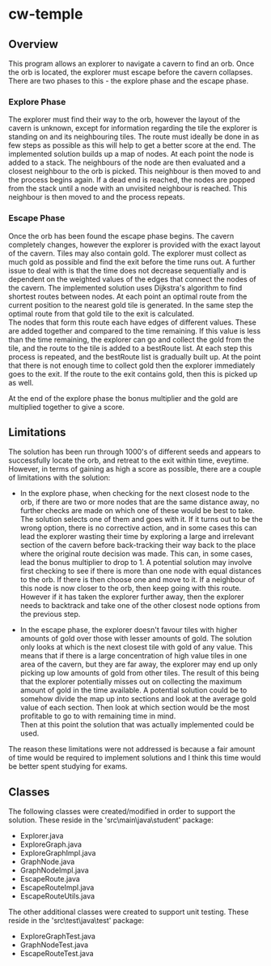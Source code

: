# cw-temple

## Overview
This program allows an explorer to navigate a cavern to find an orb.  Once the orb is located, the explorer must escape before the cavern collapses.
There are two phases to this - the explore phase and the escape phase.

### Explore Phase
The explorer must find their way to the orb, however the layout of the cavern is unknown, except for information regarding the tile the explorer is standing on and its neighbouring tiles.
The route must ideally be done in as few steps as possible as this will help to get a better score at the end.
The implemented solution builds up a map of nodes.  At each point the node is added to a stack.  The neighbours of the node are then evaluated and a closest neighbour to the orb is picked. This neighbour is then moved to and the process begins again.
If a dead end is reached, the nodes are popped from the stack until a node with an unvisited neighbour is reached.  This neighbour is then moved to and the process repeats.

### Escape Phase
Once the orb has been found the escape phase begins.  The cavern completely changes, however the explorer is provided with the exact layout of the cavern.  Tiles may also contain gold.
The explorer must collect as much gold as possible and find the exit before the time runs out.  A further issue to deal with is that the time does not decrease sequentially and is dependent on the weighted values of the edges that connect the nodes of the cavern.
The implemented solution uses Dijkstra's algorithm to find shortest routes between nodes.
At each point an optimal route from the current position to the nearest gold tile is generated.  In the same step the optimal route from that gold tile to the exit is calculated.  
The nodes that form this route each have edges of different values.  These are added together and compared to the time remaining.
If this value is less than the time remaining, the explorer can go and collect the gold from the tile, and the route to the tile is added to a bestRoute list.
At each step this process is repeated, and the bestRoute list is gradually built up.
At the point that there is not enough time to collect gold then the explorer immediately goes to the exit.  If the route to the exit contains gold, then this is picked up as well.

At the end of the explore phase the bonus multiplier and the gold are multiplied together to give a score.

## Limitations
The solution has been run through 1000's of different seeds and appears to successfully locate the orb, and retreat to the exit within time, eveytime.
However, in terms of gaining as high a score as possible, there are a couple of limitations with the solution:

* In the explore phase, when checking for the next closest node to the orb, if there are two or more nodes that are the same distance away, no further checks are made on which one of these would be best to take.
The solution selects one of them and goes with it.  If it turns out to be the wrong option, there is no corrective action, and in some cases this can lead the explorer wasting their time by exploring a large and irrelevant section of the cavern before back-tracking their way back to the place where the original route decision was made.
This can, in some cases, lead the bonus multiplier to drop to 1.
A potential solution may involve first checking to see if there is more than one node with equal distances to the orb.  If there is then choose one and move to it.
If a neighbour of this node is now closer to the orb, then keep going with this route.  However if it has taken the explorer further away, then the explorer needs to backtrack and take one of the other closest node options from the previous step.

* In the escape phase, the explorer doesn't favour tiles with higher amounts of gold over those with lesser amounts of gold.  The solution only looks at which is the next closest tile with gold of any value.
This means that if there is a large concentration of high value tiles in one area of the cavern, but they are far away, the explorer may end up only picking up low amounts of gold from other tiles.
The result of this being that the explorer potentially misses out on collecting the maximum amount of gold in the time available.
A potential solution could be to somehow divide the map up into sections and look at the average gold value of each section.  Then look at which section would be the most profitable to go to with remaining time in mind.  
Then at this point the solution that was actually implemented could be used.

The reason these limitations were not addressed is because a fair amount of time would be required to implement solutions and I think this time would be better spent studying for exams.

## Classes
The following classes were created/modified in order to support the solution.
These reside in the 'src\main\java\student' package:

* Explorer.java
* ExploreGraph.java
* ExploreGraphImpl.java
* GraphNode.java
* GraphNodeImpl.java 
* EscapeRoute.java
* EscapeRouteImpl.java
* EscapeRouteUtils.java

The other additional classes were created to support unit testing.
These reside in the 'src\test\java\test' package:
* ExploreGraphTest.java
* GraphNodeTest.java
* EscapeRouteTest.java
